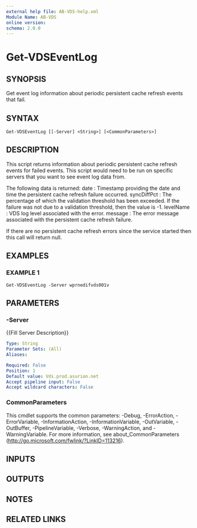```yaml
---
external help file: AB-VDS-help.xml
Module Name: AB-VDS
online version:
schema: 2.0.0
---
```


# Get-VDSEventLog

## SYNOPSIS
Get event log information about periodic persistent cache refresh events that fail.

## SYNTAX

```
Get-VDSEventLog [[-Server] <String>] [<CommonParameters>]
```

## DESCRIPTION
This script returns information about periodic persistent cache refresh events for failed events.
This script would need to be run on specific servers that you want to see event log data from.

The following data is returned:
date        : Timestamp providing the date and time the persistent cache refresh failure occurred.
syncDiffPct : The percentage of which the validation threshold has been exceeded. 
If the failure was not due to a validation threshold, 
               then the value is -1. 
levelName   : VDS log level associated with the error.
message     : The error message associated with the persistent cache refresh failure.

If there are no persistent cache refresh errors since the service started then this call will return null.

## EXAMPLES

### EXAMPLE 1
```
Get-VDSEventLog -Server wprnedifvds001v
```

## PARAMETERS

### -Server
{{Fill Server Description}}

```yaml
Type: String
Parameter Sets: (All)
Aliases:

Required: False
Position: 1
Default value: Vds.prod.asurion.net
Accept pipeline input: False
Accept wildcard characters: False
```

### CommonParameters
This cmdlet supports the common parameters: -Debug, -ErrorAction, -ErrorVariable, -InformationAction, -InformationVariable, -OutVariable, -OutBuffer, -PipelineVariable, -Verbose, -WarningAction, and -WarningVariable.
For more information, see about_CommonParameters (http://go.microsoft.com/fwlink/?LinkID=113216).

## INPUTS

## OUTPUTS

## NOTES

## RELATED LINKS
